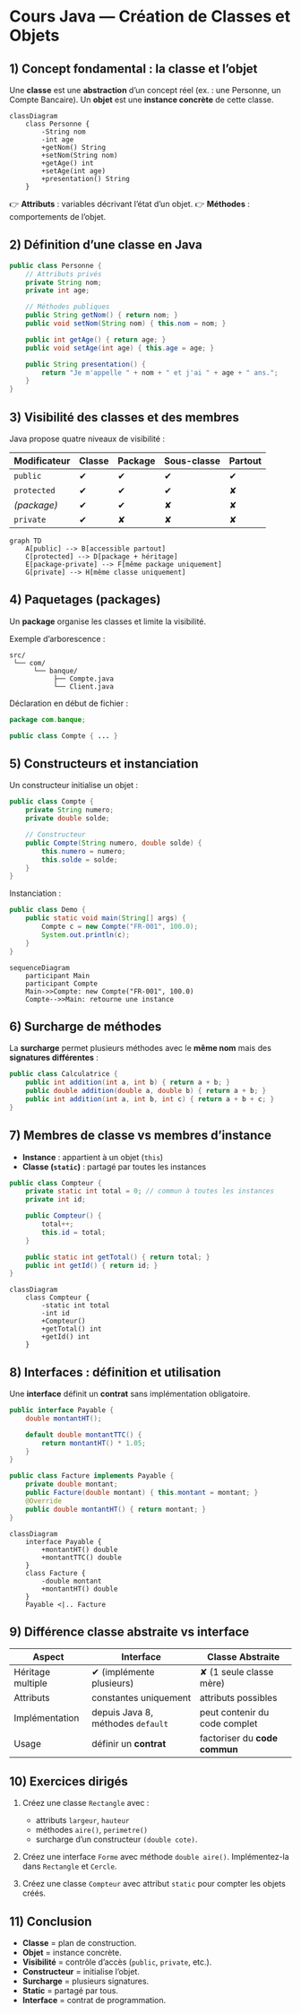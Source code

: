 # Cours Java — Création de Classes et Objets

## 1) Concept fondamental : la classe et l’objet

Une **classe** est une **abstraction** d’un concept réel (ex. : une Personne, un Compte Bancaire).
Un **objet** est une **instance concrète** de cette classe.

```mermaid
classDiagram
    class Personne {
        -String nom
        -int age
        +getNom() String
        +setNom(String nom)
        +getAge() int
        +setAge(int age)
        +presentation() String
    }
```

👉 **Attributs** : variables décrivant l’état d’un objet.
👉 **Méthodes** : comportements de l’objet.



## 2) Définition d’une classe en Java

```java
public class Personne {
    // Attributs privés
    private String nom;
    private int age;

    // Méthodes publiques
    public String getNom() { return nom; }
    public void setNom(String nom) { this.nom = nom; }

    public int getAge() { return age; }
    public void setAge(int age) { this.age = age; }

    public String presentation() {
        return "Je m'appelle " + nom + " et j'ai " + age + " ans.";
    }
}
```



## 3) Visibilité des classes et des membres

Java propose quatre niveaux de visibilité :

| Modificateur | Classe | Package | Sous-classe | Partout |
| ------------ | ------ | ------- | ----------- | ------- |
| `public`     | ✔      | ✔       | ✔           | ✔       |
| `protected`  | ✔      | ✔       | ✔           | ✘       |
| *(package)*  | ✔      | ✔       | ✘           | ✘       |
| `private`    | ✔      | ✘       | ✘           | ✘       |

```mermaid
graph TD
    A[public] --> B[accessible partout]
    C[protected] --> D[package + héritage]
    E[package-private] --> F[même package uniquement]
    G[private] --> H[même classe uniquement]
```



## 4) Paquetages (packages)

Un **package** organise les classes et limite la visibilité.

Exemple d’arborescence :

```
src/
 └── com/
      └── banque/
           ├── Compte.java
           └── Client.java
```

Déclaration en début de fichier :

```java
package com.banque;

public class Compte { ... }
```



## 5) Constructeurs et instanciation

Un constructeur initialise un objet :

```java
public class Compte {
    private String numero;
    private double solde;

    // Constructeur
    public Compte(String numero, double solde) {
        this.numero = numero;
        this.solde = solde;
    }
}
```

Instanciation :

```java
public class Demo {
    public static void main(String[] args) {
        Compte c = new Compte("FR-001", 100.0);
        System.out.println(c);
    }
}
```

```mermaid
sequenceDiagram
    participant Main
    participant Compte
    Main->>Compte: new Compte("FR-001", 100.0)
    Compte-->>Main: retourne une instance
```



## 6) Surcharge de méthodes

La **surcharge** permet plusieurs méthodes avec le **même nom** mais des **signatures différentes** :

```java
public class Calculatrice {
    public int addition(int a, int b) { return a + b; }
    public double addition(double a, double b) { return a + b; }
    public int addition(int a, int b, int c) { return a + b + c; }
}
```



## 7) Membres de classe vs membres d’instance

* **Instance** : appartient à un objet (`this`)
* **Classe (`static`)** : partagé par toutes les instances

```java
public class Compteur {
    private static int total = 0; // commun à toutes les instances
    private int id;

    public Compteur() {
        total++;
        this.id = total;
    }

    public static int getTotal() { return total; }
    public int getId() { return id; }
}
```

```mermaid
classDiagram
    class Compteur {
        -static int total
        -int id
        +Compteur()
        +getTotal() int
        +getId() int
    }
```



## 8) Interfaces : définition et utilisation

Une **interface** définit un **contrat** sans implémentation obligatoire.

```java
public interface Payable {
    double montantHT();

    default double montantTTC() {
        return montantHT() * 1.05;
    }
}
```

```java
public class Facture implements Payable {
    private double montant;
    public Facture(double montant) { this.montant = montant; }
    @Override
    public double montantHT() { return montant; }
}
```

```mermaid
classDiagram
    interface Payable {
        +montantHT() double
        +montantTTC() double
    }
    class Facture {
        -double montant
        +montantHT() double
    }
    Payable <|.. Facture
```



## 9) Différence classe abstraite vs interface

| Aspect            | Interface                         | Classe Abstraite              |
| ----------------- | --------------------------------- | ----------------------------- |
| Héritage multiple | ✔ (implémente plusieurs)          | ✘ (1 seule classe mère)       |
| Attributs         | constantes uniquement             | attributs possibles           |
| Implémentation    | depuis Java 8, méthodes `default` | peut contenir du code complet |
| Usage             | définir un **contrat**            | factoriser du **code commun** |



## 10) Exercices dirigés

1. Créez une classe `Rectangle` avec :

   * attributs `largeur`, `hauteur`
   * méthodes `aire()`, `perimetre()`
   * surcharge d’un constructeur `(double cote)`.

2. Créez une interface `Forme` avec méthode `double aire()`.
   Implémentez-la dans `Rectangle` et `Cercle`.

3. Créez une classe `Compteur` avec attribut `static` pour compter les objets créés.



## 11) Conclusion

* **Classe** = plan de construction.
* **Objet** = instance concrète.
* **Visibilité** = contrôle d’accès (`public`, `private`, etc.).
* **Constructeur** = initialise l’objet.
* **Surcharge** = plusieurs signatures.
* **Static** = partagé par tous.
* **Interface** = contrat de programmation.

